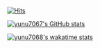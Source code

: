 <!-- https://hits.seeyoufarm.com -->  
[![Hits](https://hits.seeyoufarm.com/api/count/incr/badge.svg?url=https%3A%2F%2Fgithub.com%2Fyunu7067&count_bg=%2379C83D&title_bg=%23555555&icon=&icon_color=%23E7E7E7&title=hits&edge_flat=true)](https://hits.seeyoufarm.com)  

<!--[![Top Langs](https://github-readme-stats.vercel.app/api/top-langs/?username=yunu7067&locale=kr&layout=compact)](https://github.com/anuraghazra/github-readme-stats)  -->
[![yunu7067's GitHub stats](https://github-readme-stats.vercel.app/api?username=yunu7067&locale=kr)](https://github.com/anuraghazra/github-readme-stats)  


[![yunu7068's wakatime stats](https://github-readme-stats.vercel.app/api/wakatime?username=yunu@7068&layout=compact)](https://github.com/anuraghazra/github-readme-stats)

<!-- https://shields.io/ -->
<!--
**yunu7067/yunu7067** is a ✨ _special_ ✨ repository because its `README.md` (this file) appears on your GitHub profile.

Here are some ideas to get you started:

- 🔭 I’m currently working on ...
- 🌱 I’m currently learning ...
- 👯 I’m looking to collaborate on ...
- 🤔 I’m looking for help with ...
- 💬 Ask me about ...
- 📫 How to reach me: ...
- 😄 Pronouns: ...
- ⚡ Fun fact: ...
-->
